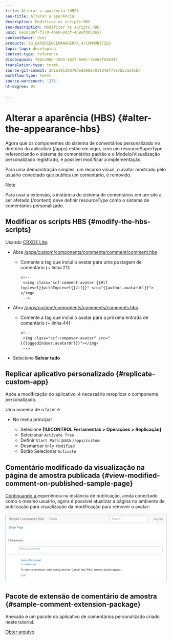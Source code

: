 ```yaml
---
title: Alterar a aparência (HBS)
seo-title: Alterar a aparência
description: Modificar os scripts HBS
seo-description: Modificar os scripts HBS
uuid: 6e1030af-f170-4a60-9d3f-439afd05de57
contentOwner: User
products: SG_EXPERIENCEMANAGER/6.4/COMMUNITIES
topic-tags: developing
content-type: reference
discoiquuid: 70be208d-185b-4b27-8e01-74e62f656344
translation-type: tm+mt
source-git-commit: 2d1e39120d79de029927011d48f7397b53ad91bc
workflow-type: tm+mt
source-wordcount: '275'
ht-degree: 0%

---
```



# Alterar a aparência (HBS) {#alter-the-appearance-hbs}

Agora que os componentes do sistema de comentários personalizado no diretório do aplicativo (/apps) estão em vigor, com um resourceSuperType referenciando o sistema de comentários padrão e o Modelo/Visualização personalizado registrado, é possível modificar a implementação.

Para uma demonstração simples, um recurso visual, o avatar mostrado pelo usuário conectado que publica um comentário, é removido.

>[!NOTE]
>
>Para usar a extensão, a instância do sistema de comentários em um site a ser afetado (/content) deve definir resourceType como o sistema de comentários personalizado.

## Modificar os scripts HBS {#modify-the-hbs-scripts}

Usando [CRXDE Lite](../../help/sites-developing/developing-with-crxde-lite.md):

* Abra [/apps/custom/components/comments/comment/comment.hbs](http://localhost:4502/crx/de/index.jsp#/apps/custom/components/comments/comment/comment.hbs)

   * Comente a tag que inclui o avatar para uma postagem de comentário (~ linha 21):

      ```
      <!--
       <<img class="scf-comment-avatar {{#if topLevel}}withTopLevel{{/if}}" src="{{author.avatarUrl}}"></img>
       -->
      ```

* Abra [/apps/custom/components/comments/comments.hbs](http://localhost:4502/crx/de/index.jsp#/apps/custom/components/comments/comments.hbs)

   * Comente a tag que inclui o avatar para a próxima entrada de comentário (~ linha 44):

      ```
      <!--
       <img class="scf-composer-avatar" src="{{loggedInUser.avatarUrl}}"></img>
       -->
      ```

* Selecione **Salvar tudo**

## Replicar aplicativo personalizado {#replicate-custom-app}

Após a modificação do aplicativo, é necessário rereplicar o componente personalizado.

Uma maneira de o fazer é

* No menu principal

   * Selecione **[!UICONTROL Ferramentas > Operações > Replicação]**
   * Selecionar `Activate Tree`
   * Definir `Start Path`: para `/apps/custom`
   * Desmarcar `Only Modified`
   * Botão Selecionar `Activate`

## Comentário modificado da visualização na página de amostra publicada {#view-modified-comment-on-published-sample-page}

[Continuando a ](extend-sample-page.md#publish-sample-page) experiência na instância de publicação, ainda conectado como o mesmo usuário, agora é possível atualizar a página no ambiente de publicação para visualização da modificação para remover o avatar:

![chlimage_1-81](assets/chlimage_1-81.png)

## Pacote de extensão de comentário de amostra {#sample-comment-extension-package}

Anexado é um pacote do aplicativo de comentários personalizado criado neste tutorial.

[Obter arquivo](assets/sample-comment-extension-6-1-fp3.zip)